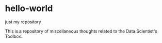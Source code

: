# hello-world
just my repository

This is a repository of miscellaneous thoughts related to the Data Scientist's Toolbox.
